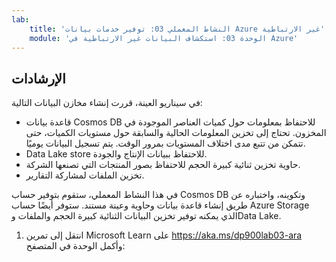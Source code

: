```yaml
---
lab:
    title: 'النشاط المعملي 03: توفير خدمات بيانات Azure غير الارتباطية'
    module: 'الوحدة 03: استكشاف البيانات غير الارتباطية في Azure'
---
```


## الإرشادات
في سيناريو العينة، قررت إنشاء مخازن البيانات التالية:

* قاعدة بيانات Cosmos DB للاحتفاظ بمعلومات حول كميات العناصر الموجودة في المخزون. تحتاج إلى تخزين المعلومات الحالية والسابقة حول مستويات الكميات، حتى تتمكن من تتبع مدى اختلاف المستويات بمرور الوقت. يتم تسجيل البيانات يوميًا.
* Data Lake store للاحتفاظ ببيانات الإنتاج والجودة.
* حاوية تخزين ثنائية كبيرة الحجم للاحتفاظ بصور المنتجات التي تصنعها الشركة.
* تخزين الملفات لمشاركة التقارير.

في هذا النشاط المعملي، ستقوم بتوفير حساب Cosmos DB وتكوينه، واختباره عن طريق إنشاء قاعدة بيانات وحاوية وعينة مستند. ستوفر أيضًا حساب Azure Storage الذي يمكنه توفير تخزين البيانات الثنائية كبيرة الحجم والملفات وData Lake.

1.	انتقل إلى تمرين Microsoft Learn على https://aka.ms/dp900lab03-ara وأكمل الوحدة في المتصفح: 
